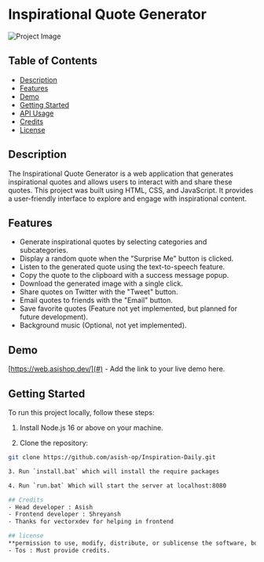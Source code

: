 # Inspirational Quote Generator

![Project Image](project-image-url.jpg)

## Table of Contents

- [Description](#description)
- [Features](#features)
- [Demo](#demo)
- [Getting Started](#getting-started)
- [API Usage](#api-usage)
- [Credits](#credits)
- [License](#license)

## Description

The Inspirational Quote Generator is a web application that generates inspirational quotes and allows users to interact with and share these quotes. This project was built using HTML, CSS, and JavaScript. It provides a user-friendly interface to explore and engage with inspirational content.

## Features

- Generate inspirational quotes by selecting categories and subcategories.
- Display a random quote when the "Surprise Me" button is clicked.
- Listen to the generated quote using the text-to-speech feature.
- Copy the quote to the clipboard with a success message popup.
- Download the generated image with a single click.
- Share quotes on Twitter with the "Tweet" button.
- Email quotes to friends with the "Email" button.
- Save favorite quotes (Feature not yet implemented, but planned for future development).
- Background music (Optional, not yet implemented).

## Demo

[https://web.asishop.dev/](#) - Add the link to your live demo here.

## Getting Started

To run this project locally, follow these steps:

1. Install Node.js 16 or above on your machine.

2. Clone the repository:

```bash
git clone https://github.com/asish-op/Inspiration-Daily.git

3. Run `install.bat` which will install the require packages

4. Run `run.bat` Which will start the server at localhost:8080

## Credits
- Head developer : Asish
- Frontend developer : Shreyansh
- Thanks for vectorxdev for helping in frontend

## license
**permission to use, modify, distribute, or sublicense the software, both for personal and commercial purposes.**
- Tos : Must provide credits.

